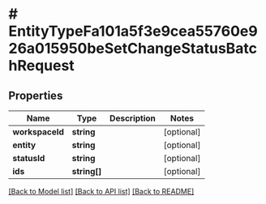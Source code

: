 # # EntityTypeFa101a5f3e9cea55760e926a015950beSetChangeStatusBatchRequest

## Properties

Name | Type | Description | Notes
------------ | ------------- | ------------- | -------------
**workspaceId** | **string** |  | [optional] 
**entity** | **string** |  | [optional] 
**statusId** | **string** |  | [optional] 
**ids** | **string[]** |  | [optional] 

[[Back to Model list]](../../README.md#documentation-for-models) [[Back to API list]](../../README.md#documentation-for-api-endpoints) [[Back to README]](../../README.md)


